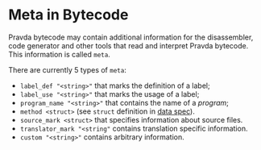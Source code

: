 # Meta in Bytecode

Pravda bytecode may contain additional information for the disassembler, code generator and other tools that read and interpret Pravda bytecode. This information is called `meta`.

There are currently 5 types of `meta`:
- `label_def "<string>"` that marks the definition of a label;
- `label_use "<string>"` that marks the usage of a label;
- `program_name "<string>"` that contains the name of a _program_;
- `method <struct>` (see `struct` definition in [data spec](data.md)).
- `source_mark <struct>` that specifies information about source files.
- `translator_mark "<string"` contains translation specific information.
- `custom "<string>"` contains arbitrary information.
